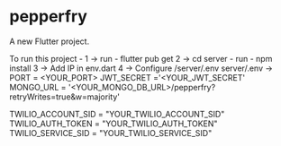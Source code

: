 # pepperfry

A new Flutter project.

To run this project -
1 -> run - flutter pub get
2 -> cd server - run - npm install
3 -> Add IP in env.dart
4 -> Configure /server/.env
server/.env ->
PORT = <YOUR_PORT>
JWT_SECRET ='<YOUR_JWT_SECRET'
MONGO_URL = '<YOUR_MONGO_DB_URL>/pepperfry?retryWrites=true&w=majority'

TWILIO_ACCOUNT_SID = "YOUR_TWILIO_ACCOUNT_SID"
TWILIO_AUTH_TOKEN = "YOUR_TWILIO_AUTH_TOKEN"
TWILIO_SERVICE_SID = "YOUR_TWILIO_SERVICE_SID"
